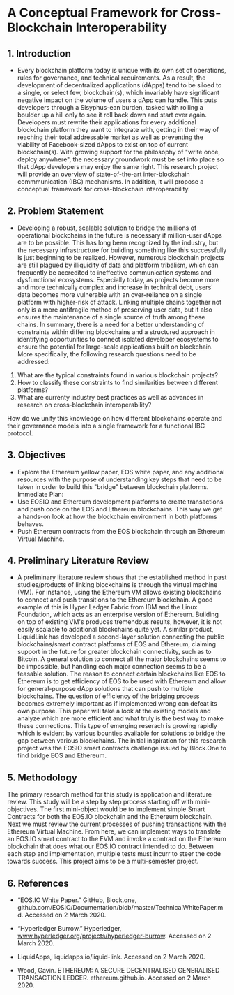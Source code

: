 # A Conceptual Framework for Cross-Blockchain Interoperability

## 1. Introduction
- Every blockchain platform today is unique with its own set of operations, rules for governance, and technical requirements. As a result, the development of decentralized applications (dApps) tend to be siloed to a single, or select few, blockchain(s), which invariably have significant negative impact on the volume of users a dApp can handle. This puts developers through a Sisyphus-ean burden, tasked with rolling a boulder up a hill only to see it roll back down and start over again. Developers must rewrite their applications for every additional blockchain platform they want to integrate with, getting in their way of reaching their total addressable market as well as preventing the viability of Facebook-sized dApps to exist on top of current blockchain(s). With growing support for the philosophy of "write once, deploy anywhere", the necessary groundwork must be set into place so that dApp developers may enjoy the same right. This research project will provide an overview of state-of-the-art inter-blockchain commmunication (IBC) mechanisms. In addition, it will propose a conceptual framework for cross-blockchain interoperability.

## 2. Problem Statement
- Developing a robust, scalable solution to bridge the millions of operational blockchains in the future is necessary if million-user dApps are to be possible. This has long been recognized by the industry, but the necessary infrastructure for building something like this successfully is just beginning to be realized. However, numerous blockchain projects are still plagued by illiquidity of data and platform tribalism, which can frequently be accredited to ineffective communication systems and dysfunctional ecosystems. Especially today, as projects become more and more technically complex and increase in technical debt, users' data becomes more vulnerable with an over-reliance on a single platform with higher-risk of attack. Linking multiple chains together not only is a more antifragile method of preserving user data, but it also ensures the maintenance of a single source of truth among these chains. In summary, there is a need for a better understanding of constraints within differing blockchains and a structured approach in identifying opportunities to connect isolated developer ecosystems to ensure the potential for large-scale applications built on blockchain. More specifically, the following research questions need to be addressed:
1. What are the typical constraints found in various blockchain projects?
2. How to classify these constraints to find similarities between different platforms?
3. What are currenty industry best practices as well as advances in research on cross-blockchain interoperability?

How do we unify this knowledge on how different blockchains operate and their governance models into a single framework for a functional IBC protocol.

## 3. Objectives
-	Explore the Ethereum yellow paper, EOS white paper, and any additional resources with the purpose of understanding key steps that need to be taken in order to build this "bridge" between blockchain platforms.
Immediate Plan:
- Use EOSIO and Ethereum development platforms to create transactions and push code on the EOS and Ethereum blockchains. This way we get a hands-on look at how the blockchain environment in both platforms behaves.
- Push Ethereum contracts from the EOS blockchain through an Ethereum Virtual Machine.

## 4. Preliminary Literature Review

- A preliminary literature review shows that the established method in past studies/products of linking blockchains is through the virtual machine (VM). For instance, using the Ethereum VM allows existing blockchains to connect and push transitions to the Ethereum blockchain. A good example of this is Hyper Ledger Fabric from IBM and the Linux Foundation, which acts as an enterprise version of Ethereum. Building on top of existing VM's produces tremendous results, however, it is not easily scalable to additional blockchains quite yet. A similar product, LiquidLink has developed a second-layer solution connecting the public blockchains/smart contract platforms of EOS and Ethereum, claiming support in the future for greater blockchain connectivity, such as to Bitcoin. A general solution to connect all the major blockchains seems to be impossible, but handling each major connection seems to be a feasable solution. The reason to connect certain blockchains like EOS to Ethereum is to get efficiency of EOS to be used with Ethereum and allow for general-purpose dApp solutions that can push to multiple blockchains. The question of efficiency of the bridging process becomes extremely important as if implemented wrong can defeat its own purpose. This paper will take a look at the existing models and analyze which are more efficient and what truly is the best way to make these connections. This type of emerging reserach is growing rapidly which is evident by various bounties available for solutions to bridge the gap between various blockchains. The initial inspiration for this research project was the EOSIO smart contracts challenge issued by Block.One to find bridge EOS and Ethereum. 

## 5. Methodology

The primary research method for this study is application and literature review. This study will be a step by step process starting off with mini-objectives. The first mini-object would be to implement simple Smart Contracts for both the EOS.IO blockchain and the Ethereum blockchain. Next we must review the current processes of pushing transactions with the Ethereum Virtual Machine. From here, we can implement ways to translate an EOS.IO smart contract to the EVM and invoke a contract on the Ethereum blockchain that does what our EOS.IO contract intended to do. Between each step and implementation, multiple tests must incurr to steer the code towards success. This project aims to be a multi-semester project.

## 6. References

- “EOS.IO White Paper.” GitHub, Block.one, github.com/EOSIO/Documentation/blob/master/TechnicalWhitePaper.md. Accessed on 2 March 2020.

- “Hyperledger Burrow.” Hyperledger, www.hyperledger.org/projects/hyperledger-burrow. Accessed on 2 March 2020.

- LiquidApps, liquidapps.io/liquid-link. Accessed on 2 March 2020.

- Wood, Gavin. ETHEREUM: A SECURE DECENTRALISED GENERALISED TRANSACTION LEDGER. ethereum.github.io. Accessed on 2 March 2020.

